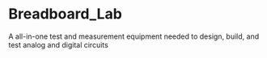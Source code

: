 # Breadboard_Lab
A all-in-one test and measurement equipment needed to design, build, and test analog and digital circuits
